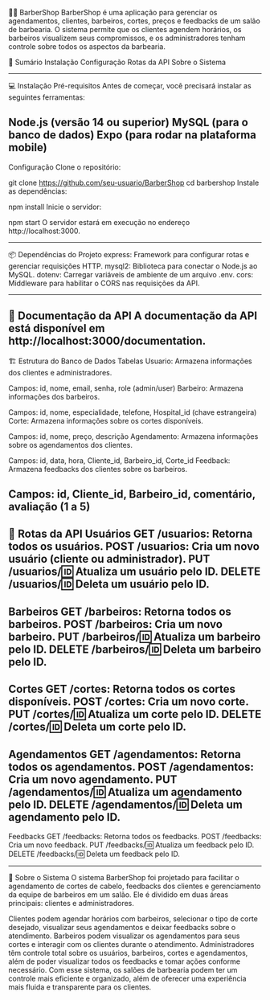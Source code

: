 🧑‍⚕️ BarberShop
BarberShop é uma aplicação para gerenciar os agendamentos, clientes, barbeiros, cortes, preços e feedbacks de um salão de barbearia. O sistema permite que os clientes agendem horários, os barbeiros visualizem seus compromissos, e os administradores tenham controle sobre todos os aspectos da barbearia.

📑 Sumário
Instalação
Configuração
Rotas da API
Sobre o Sistema

---------------
💻 Instalação
Pré-requisitos
Antes de começar, você precisará instalar as seguintes ferramentas:

Node.js (versão 14 ou superior)
MySQL (para o banco de dados)
Expo (para rodar na plataforma mobile)
---------------
Configuração
Clone o repositório:

git clone https://github.com/seu-usuario/BarberShop
cd barbershop
Instale as dependências:

npm install
Inicie o servidor:

npm start
O servidor estará em execução no endereço http://localhost:3000.

-------------------------------
📦 Dependências do Projeto
express: Framework para configurar rotas e gerenciar requisições HTTP.
mysql2: Biblioteca para conectar o Node.js ao MySQL.
dotenv: Carregar variáveis de ambiente de um arquivo .env.
cors: Middleware para habilitar o CORS nas requisições da API.

-----------------
📝 Documentação da API
A documentação da API está disponível em http://localhost:3000/documentation.
--------------------
🏗️ Estrutura do Banco de Dados
Tabelas
Usuario: Armazena informações dos clientes e administradores.

Campos: id, nome, email, senha, role (admin/user)
Barbeiro: Armazena informações dos barbeiros.

Campos: id, nome, especialidade, telefone, Hospital_id (chave estrangeira)
Corte: Armazena informações sobre os cortes disponíveis.

Campos: id, nome, preço, descrição
Agendamento: Armazena informações sobre os agendamentos dos clientes.

Campos: id, data, hora, Cliente_id, Barbeiro_id, Corte_id
Feedback: Armazena feedbacks dos clientes sobre os barbeiros.

Campos: id, Cliente_id, Barbeiro_id, comentário, avaliação (1 a 5)
----------------
🚀 Rotas da API
Usuários
GET /usuarios: Retorna todos os usuários.
POST /usuarios: Cria um novo usuário (cliente ou administrador).
PUT /usuarios/:id: Atualiza um usuário pelo ID.
DELETE /usuarios/:id: Deleta um usuário pelo ID.
--
Barbeiros
GET /barbeiros: Retorna todos os barbeiros.
POST /barbeiros: Cria um novo barbeiro.
PUT /barbeiros/:id: Atualiza um barbeiro pelo ID.
DELETE /barbeiros/:id: Deleta um barbeiro pelo ID.
--
Cortes
GET /cortes: Retorna todos os cortes disponíveis.
POST /cortes: Cria um novo corte.
PUT /cortes/:id: Atualiza um corte pelo ID.
DELETE /cortes/:id: Deleta um corte pelo ID.
--
Agendamentos
GET /agendamentos: Retorna todos os agendamentos.
POST /agendamentos: Cria um novo agendamento.
PUT /agendamentos/:id: Atualiza um agendamento pelo ID.
DELETE /agendamentos/:id: Deleta um agendamento pelo ID.
--
Feedbacks
GET /feedbacks: Retorna todos os feedbacks.
POST /feedbacks: Cria um novo feedback.
PUT /feedbacks/:id: Atualiza um feedback pelo ID.
DELETE /feedbacks/:id: Deleta um feedback pelo ID.

---------------------
🏢 Sobre o Sistema
O sistema BarberShop foi projetado para facilitar o agendamento de cortes de cabelo, feedbacks dos clientes e gerenciamento da equipe de barbeiros em um salão. Ele é dividido em duas áreas principais: clientes e administradores.

Clientes podem agendar horários com barbeiros, selecionar o tipo de corte desejado, visualizar seus agendamentos e deixar feedbacks sobre o atendimento.
Barbeiros podem visualizar os agendamentos para seus cortes e interagir com os clientes durante o atendimento.
Administradores têm controle total sobre os usuários, barbeiros, cortes e agendamentos, além de poder visualizar todos os feedbacks e tomar ações conforme necessário.
Com esse sistema, os salões de barbearia podem ter um controle mais eficiente e organizado, além de oferecer uma experiência mais fluida e transparente para os clientes.
